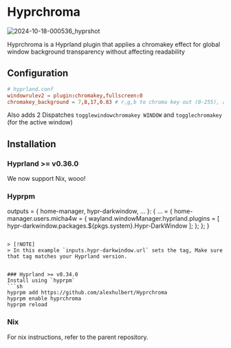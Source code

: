 # Hyprchroma

![2024-10-18-000536_hyprshot](https://github.com/user-attachments/assets/d47d78e7-5ddd-4637-83d4-6a8a7be2e0ce)

Hyprchroma is a Hyprland plugin that applies a chromakey effect for global window background transparency without affecting readability

## Configuration
```conf
# hyprland.conf
windowrulev2 = plugin:chromakey,fullscreen:0
chromakey_background = 7,8,17,0.83 # r,g,b to chroma key out (0-255), and alpha to replace it with (0-1)
```

Also adds 2 Dispatches `togglewindowchromakey WINDOW` and `togglechromakey` (for the active window)

## Installation

### Hyprland >= v0.36.0
We now support Nix, wooo!

### Hyprpm

outputs = {
  home-manager,
  hypr-darkwindow,
  ...
}: {
  ... = {
    home-manager.users.micha4w = {
      wayland.windowManager.hyprland.plugins = [
        hypr-darkwindow.packages.${pkgs.system}.Hypr-DarkWindow
      ];
    };
  };
}
```

> [!NOTE]
> In this example `inputs.hypr-darkwindow.url` sets the tag, Make sure that tag matches your Hyprland version.


### Hyprland >= v0.34.0
Install using `hyprpm`
```sh
hyprpm add https://github.com/alexhulbert/Hyprchroma
hyprpm enable hyprchroma
hyprpm reload
```

### Nix

For nix instructions, refer to the parent repository.
